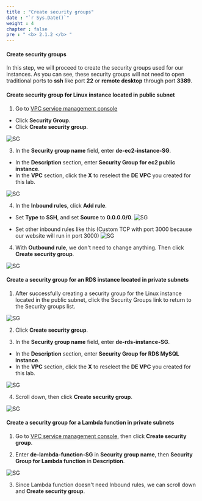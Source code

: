```yaml
---
title : "Create security groups"
date : "`r Sys.Date()`"
weight : 4
chapter : false
pre : " <b> 2.1.2 </b> "
---
```


#### Create security groups

In this step, we will proceed to create the security groups used for our instances. As you can see, these security groups will not need to open traditional ports to **ssh** like port **22** or **remote desktop** through port **3389**.

#### Create security group for Linux instance located in public subnet

1. Go to [VPC service management console](https://console.aws.amazon.com/vpc)
  + Click **Security Group**.
  + Click **Create security group**.

![SG](../../../images/2.prerequisite/04-create_security_group.png)

3. In the **Security group name** field, enter **de-ec2-instance-SG**.
  + In the **Description** section, enter **Security Group for ec2 public instance**.
  + In the **VPC** section, click the **X** to reselect the **DE VPC** you created for this lab.

![SG](../../../images/2.prerequisite/05-set_SG_name.png)

4. In the **Inbound rules**, click **Add rule**.
  + Set **Type** to **SSH**, and set **Source** to **0.0.0.0/0**.
  ![SG](../../../images/2.prerequisite/06_set_inbound_rule.png)
  
  + Set other inbound rules like this (Custom TCP with port 3000 because our website will run in port 3000)
  ![SG](../../../images/2.prerequisite/07-set_other_ec2_inbound_rules.png)

4. With **Outbound rule**, we don't need to change anything. Then click **Create security group**.

![SG](../../../images/2.prerequisite/08-outbound_rules.png)

#### Create a security group for an RDS instance located in private subnets

1. After successfully creating a security group for the Linux instance located in the public subnet, click the Security Groups link to return to the Security groups list.

![SG](../../../images/2.prerequisite/09-create_sg.png)

2. Click **Create security group**.

3. In the **Security group name** field, enter **de-rds-instance-SG**.
  + In the **Description** section, enter **Security Group for RDS MySQL instance**.
  + In the **VPC** section, click the **X** to reselect the **DE VPC** you created for this lab.

![SG](../../../images/2.prerequisite/10-set_SG_name.png)

4. Scroll down, then click **Create security group**.

![SG](../../../images/2.prerequisite/11-create_new_sg.png)

#### Create a security group for a Lambda function in private subnets

1. Go to [VPC service management console](https://console.aws.amazon.com/vpc), then click **Create security group**.

2. Enter **de-lambda-function-SG** in **Security group name**, then **Security Group for Lambda function** in **Description**.

![SG](../../../images/2.prerequisite/28-create_Lambda_sg.png)

3. Since Lambda function doesn't need Inbound rules, we can scroll down and **Create security group**.